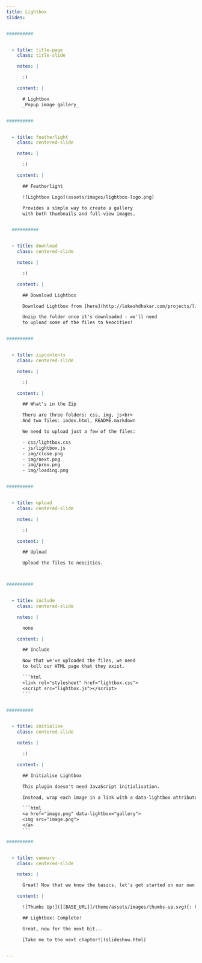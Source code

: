 ```yaml
---
title: Lightbox
slides:


##########


  - title: title-page
    class: title-slide

    notes: |

      :)

    content: |

      # Lightbox
      _Popup image gallery_


##########


  - title: featherlight
    class: centered-slide

    notes: |

      :)

    content: |

      ## Featherlight

      ![Lightbox Logo](assets/images/lightbox-logo.png)

      Provides a simple way to create a gallery 
      with both thumbnails and full-view images.


  ##########


  - title: download
    class: centered-slide

    notes: |

      :)

    content: |

      ## Download Lightbox

      Download Lightbox from [here](http://lokeshdhakar.com/projects/lightbox2/).

      Unzip the folder once it's downloaded - we'll need 
      to upload some of the files to Neocities!


##########


  - title: zipcontents
    class: centered-slide

    notes: |

      :)

    content: |

      ## What's in the Zip

      There are three folders: css, img, js<br>
      And two files: index.html, README.markdown

      We need to upload just a few of the files:

      - css/lightbox.css
      - js/lightbox.js
      - img/close.png
      - img/next.png
      - img/prev.png
      - img/loading.png


##########


  - title: upload
    class: centered-slide

    notes: |

      :)

    content: |

      ## Upload

      Upload the files to neocities.



##########


  - title: include
    class: centered-slide

    notes: |

      none

    content: |

      ## Include

      Now that we've uploaded the files, we need 
      to tell our HTML page that they exist.

      ```html
      <link rel="stylesheet" href="lightbox.css">
      <script src="lightbox.js"></script>
      ```


##########


  - title: initialise
    class: centered-slide

    notes: |

      :)

    content: |

      ## Initialise Lightbox

      This plugin doesn't need JavaScript initialisation.

      Instead, wrap each image in a link with a data-lightbox attribute.

      ```html
      <a href="image.png" data-lightbox="gallery">
      <img src="image.png">
      </a>
      ```

##########


  - title: summary
    class: centered-slide

    notes: |

      Great! Now that we know the basics, let's get started on our own projects.

    content: |

      ![Thumbs Up!]([[BASE_URL]]/theme/assets/images/thumbs-up.svg){: height="200"}

      ## Lightbox: Complete!

      Great, now for the next bit...

      [Take me to the next chapter!](slideshow.html)


---
```








